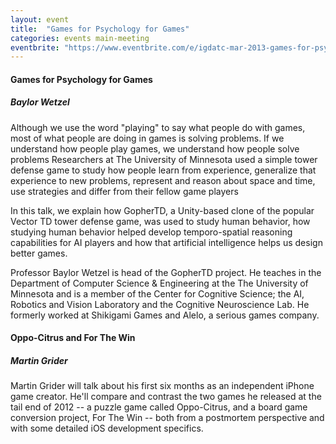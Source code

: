 ```yaml
---
layout: event
title:  "Games for Psychology for Games"
categories: events main-meeting
eventbrite: "https://www.eventbrite.com/e/igdatc-mar-2013-games-for-psychology-for-games-tickets-5709312708#"
---
```


#### Games for Psychology for Games
##### Baylor Wetzel

Although we use the word "playing" to say what people do with games, most of what people are doing in games is solving problems. If we understand how people play games, we understand how people solve problems Researchers at The University of Minnesota used a simple tower defense game to study how people learn from experience, generalize that experience to new problems, represent and reason about space and time, use strategies and differ from their fellow game players

In this talk, we explain how GopherTD, a Unity-based clone of the popular Vector TD tower defense game, was used to study human behavior, how studying human behavior helped develop temporo-spatial reasoning capabilities for AI players and how that artificial intelligence helps us design better games.

Professor Baylor Wetzel is head of the GopherTD project. He teaches in the Department of Computer Science & Engineering at the The University of Minnesota and is a member of the Center for Cognitive Science; the AI, Robotics and Vision Laboratory and the Cognitive Neuroscience Lab. He formerly worked at Shikigami Games and Alelo, a serious games company.

#### Oppo-Citrus and For The Win
##### Martin Grider

Martin Grider will talk about his first six months as an independent iPhone game creator. He'll compare and contrast the two games he released at the tail end of 2012 -- a puzzle game called Oppo-Citrus, and a board game conversion project, For The Win -- both from a postmortem perspective and with some detailed iOS development specifics.


